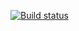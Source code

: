 [![Build status](https://ci.appveyor.com/api/projects/status/ppgr85wohlv0x1b6?svg=true)](https://ci.appveyor.com/project/DaryMarty/carddelivery)